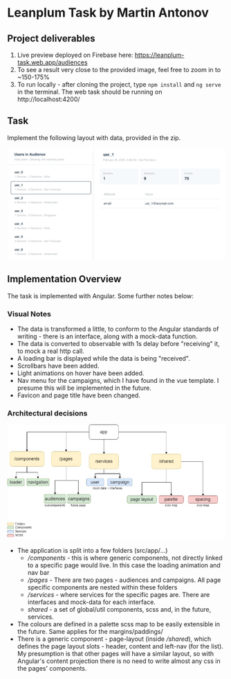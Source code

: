 # Leanplum Task by Martin Antonov

## Project deliverables
1. Live preview deployed on Firebase here: https://leanplum-task.web.app/audiences
2. To see a result very close to the provided image, feel free to zoom in to ~150-175%
3. To run locally - after cloning the project, type `npm install` and `ng serve` in the terminal. The web task should be running on  http://localhost:4200/

## Task
Implement the following layout with data, provided in the zip.  

![Audiences page](task-audiences.png)

## Implementation Overview
The task is implemented with Angular. Some further notes below:

### Visual Notes
* The data is transformed a little, to conform to the Angular standards of writing - there is an interface, along with a mock-data function.
* The data is converted to observable with 1s delay before "receiving" it, to mock a real http call.
* A loading bar is displayed while the data is being "received".
* Scrollbars have been added.
* Light animations on hover have been added.
* Nav menu for the campaigns, which I have found in the vue template. I presume this will be implemented in the future.
* Favicon and page title have been changed. 

### Architectural decisions
![Architecture](architecture.jpg)
* The application is split into a few folders (src/app/...) 
  * _/components_ - this is where generic components, not directly linked to a specific page would live. In this case the loading animation and nav bar
  * _/pages_ - There are two pages - audiences and campaigns. All page specific components are nested within these folders
  * _/services_ - where services for the specific pages are. There are interfaces and mock-data for each interface. 
  * _shared_ - a set of global/util components, scss and, in the future, services. 
* The colours are defined in a palette scss map to be easily extensible in the future. Same applies for the margins/paddings/
* There is a generic component - page-layout (inside _/shared_), which defines the page layout slots - header, content and left-nav (for the list). My presumption is that other pages will have a similar layout, so with Angular's content projection there is no need to write almost any css in the pages' components.
